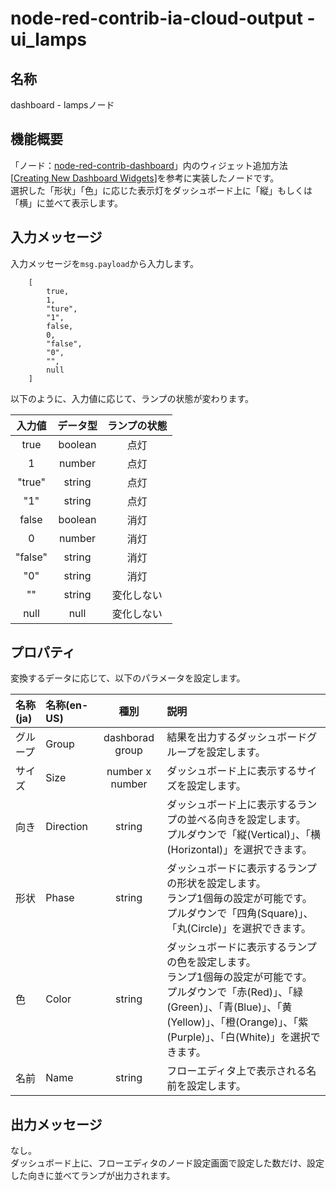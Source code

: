 # node-red-contrib-ia-cloud-output - ui_lamps


## 名称
dashboard - lampsノード


## 機能概要
「ノード：[node-red-contrib-dashboard](https://github.com/node-red/node-red-dashboard)」内のウィジェット追加方法[[Creating New Dashboard Widgets](https://github.com/node-red/node-red-dashboard/wiki/Creating-New-Dashboard-Widgets)]を参考に実装したノードです。  
選択した「形状」「色」に応じた表示灯をダッシュボード上に「縦」もしくは「横」に並べて表示します。  


## 入力メッセージ
入力メッセージを`msg.payload`から入力します。

        [
            true,
            1,
            "ture",
            "1",
            false,
            0,
            "false",
            "0",
            "",
            null
        ]

以下のように、入力値に応じて、ランプの状態が変わります。

| 入力値 | データ型 | ランプの状態 |
|:-:|:-:|:-:|
|true|boolean|点灯|
|1|number|点灯|
|"true"|string|点灯|
|"1"|string|点灯|
|false|boolean|消灯|
|0|number|消灯|
|"false"|string|消灯|
|"0"|string|消灯|
|""|string|変化しない|
|null|null|変化しない|


## プロパティ
変換するデータに応じて、以下のパラメータを設定します。

| 名称(ja) | 名称(en-US) | 種別 | 説明 |
|:-|:-|:-:|:-|
|グループ|Group|dashborad group|結果を出力するダッシュボードグループを設定します。|
|サイズ|Size|number x number|ダッシュボード上に表示するサイズを設定します。|
|向き|Direction|string|ダッシュボード上に表示するランプの並べる向きを設定します。<br>プルダウンで「縦(Vertical)」、「横(Horizontal)」を選択できます。|
|形状|Phase|string|ダッシュボードに表示するランプの形状を設定します。<br>ランプ1個毎の設定が可能です。<br>プルダウンで「四角(Square)」、「丸(Circle)」を選択できます。|
|色|Color|string|ダッシュボードに表示するランプの色を設定します。<br>ランプ1個毎の設定が可能です。<br>プルダウンで「赤(Red)」、「緑(Green)」、「青(Blue)」、「黄(Yellow)」、「橙(Orange)」、「紫(Purple)」、「白(White)」を選択できます。|
|名前|Name|string|フローエディタ上で表示される名前を設定します。|


## 出力メッセージ
なし。  
ダッシュボード上に、フローエディタのノード設定画面で設定した数だけ、設定した向きに並べてランプが出力されます。
